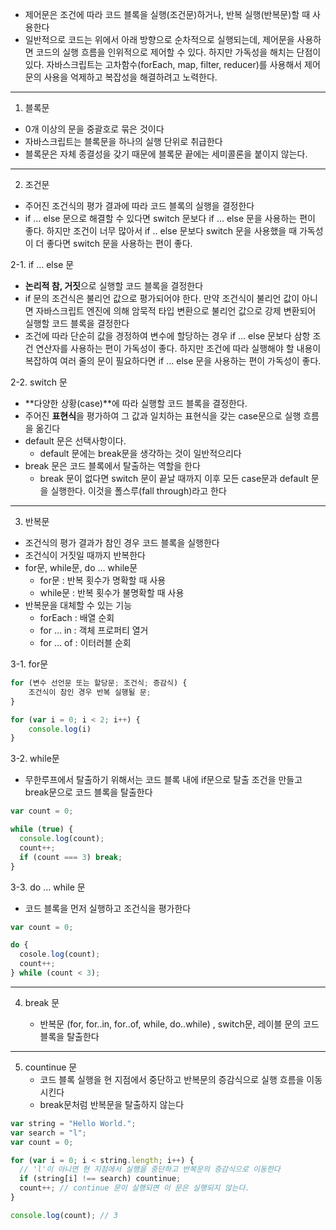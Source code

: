 - 제어문은 조건에 따라 코드 블록을 실행(조건문)하거나, 반복 실행(반복문)할 때 사용한다
- 일반적으로 코드는 위에서 아래 방향으로 순차적으로 실행되는데, 제어문을 사용하면 코드의 실행 흐름을 인위적으로 제어할 수 있다. 하지만 가독성을 해치는 단점이 있다. 자바스크립트는 고차함수(forEach, map, filter, reducer)를 사용해서 제어문의 사용을 억제하고 복잡성을 해결하려고 노력한다.

---

1. 블록문

- 0개 이상의 문을 중괄호로 묶은 것이다
- 자바스크립트는 블록문을 하나의 실행 단위로 취급한다
- 블록문은 자체 종결성을 갖기 때문에 블록문 끝에는 세미콜론을 붙이지 않는다.

---

2. 조건문

- 주어진 조건식의 평가 결과에 따라 코드 블록의 실행을 결정한다
- if … else 문으로 해결할 수 있다면 switch 문보다 if … else 문을 사용하는 편이 좋다. 하지만 조건이 너무 많아서 if .. else 문보다 switch 문을 사용했을 때 가독성이 더 좋다면 switch 문을 사용하는 편이 좋다.

2-1. if … else 문

- **논리적 참, 거짓**으로 실행할 코드 블록을 결정한다
- if 문의 조건식은 불리언 값으로 평가되어야 한다. 만약 조건식이 불리언 값이 아니면 자바스크립트 엔진에 의해 암묵적 타입 변환으로 불리언 값으로 강제 변환되어 실행할 코드 블록을 결정한다
- 조건에 따라 단순히 값을 경정하여 변수에 할당하는 경우 if … else 문보다 삼항 조건 연산자를 사용하는 편이 가독성이 좋다. 하지만 조건에 따라 실행해야 할 내용이 복잡하여 여러 줄의 문이 필요하다면 if … else 문을 사용하는 편이 가독성이 좋다.

2-2. switch 문

- **다양한 상황(case)**에 따라 실행할 코드 블록을 결정한다.
- 주어진 **표현식**을 평가하여 그 값과 일치하는 표현식을 갖는 case문으로 실행 흐름을 옮긴다
- default 문은 선택사항이다.
  - default 문에는 break문을 생갹하는 것이 일반적으리다
- break 문은 코드 블록에서 탈출하는 역할을 한다
  - break 문이 없다면 switch 문이 끝날 때까지 이후 모든 case문과 default 문을 실행한다. 이것을 폴스루(fall through)라고 한다

---

3. 반복문

- 조건식의 평가 결과가 참인 경우 코드 블록을 실행한다
- 조건식이 거짓일 때까지 반복한다
- for문, while문, do … while문
  - for문 : 반복 횟수가 명확할 때 사용
  - while문 : 반복 횟수가 불명확할 때 사용
- 반복문을 대체할 수 있는 기능
  - forEach : 배열 순회
  - for … in : 객체 프로퍼티 열거
  - for … of : 이터러블 순회

3-1. for문

```jsx
for (변수 선언문 또는 할당문; 조건식; 증감식) {
	조건식이 참인 경우 반복 실행될 문;
}

for (var i = 0; i < 2; i++) {
	console.log(i)
}
```

3-2. while문

- 무한루프에서 탈출하기 위해서는 코드 블록 내에 if문으로 탈출 조건을 만들고 break문으로 코드 블록을 탈출한다

```jsx
var count = 0;

while (true) {
  console.log(count);
  count++;
  if (count === 3) break;
}
```

3-3. do … while 문

- 코드 블록을 먼저 실행하고 조건식을 평가한다

```jsx
var count = 0;

do {
  cosole.log(count);
  count++;
} while (count < 3);
```

---

4. break 문

   - 반복문 (for, for..in, for..of, while, do..while) , switch문, 레이블 문의 코드 블록을 탈출한다

---

5. countinue 문
   - 코드 블록 실행을 현 지점에서 중단하고 반복문의 증감식으로 실행 흐름을 이동시킨다
   - break문처럼 반복문을 탈출하지 않는다

```jsx
var string = "Hello World.";
var search = "l";
var count = 0;

for (var i = 0; i < string.length; i++) {
  // 'l'이 아니면 현 지점에서 실행을 중단하고 반복문의 증감식으로 이동한다
  if (string[i] !== search) countinue;
  count++; // continue 문이 실행되면 이 문은 실행되지 않는다.
}

console.log(count); // 3
```
